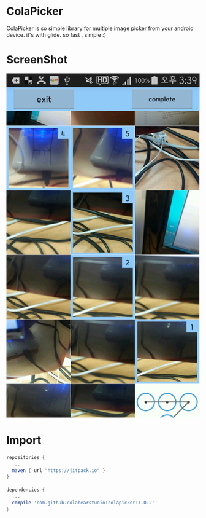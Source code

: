 ColaPicker
=====
ColaPicker is so simple library for multiple image picker from your android device.
it's with glide. so fast , simple :)

ScreenShot
=====
![Capture1](capture_1.png)

Import
=====
```gradle
repositories {
  ...
  maven { url "https://jitpack.io" }
}

dependencies {
  ...
  compile 'com.github.colabearstudio:colapicker:1.0.2'
}
```

